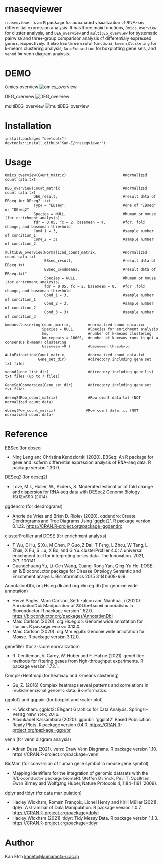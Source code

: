# rnaseqviewer

`rnaseqviewer` is an R package for automated visualization of RNA-seq differential expression analysis. It has three main functions, `Omics_overview` for cluster analysis, and `DEG_overview` and `multiDEG_overview` for systematic pairwise and three-group comparison analysis of differentialy expressed genes, respectively.  It also has three useful functions, `kmeansClustering` for k-means clustering analysis, `AutoExtraction` for boxplotting gene sets, and `vennd` for venn diagram analysis.  

# DEMO
Omics-overview
![omics_overview](https://user-images.githubusercontent.com/77435195/132705815-11c55596-af12-439b-96cf-a961f39af2cf.png)

DEG_overview
![DEG_overview](https://user-images.githubusercontent.com/77435195/132705579-20bed45b-e9ce-4906-9e78-aaacea72d81a.png)

multiDEG_overview
![multiDEG_overview](https://user-images.githubusercontent.com/77435195/132705265-a87cb70c-cb8e-4d7e-bdc4-1f88c011cd3b.png)

# Installation
```
install.packages("devtools")
devtools::install_github("Kan-E/rnaseqviewer")
```
# Usage
```
Omics_overview(Count_matrix)                          #normalized count data.txt

DEG_overview(Count_matrix,                            #normalized count data.txt
             DEG_result,                              #result data of EBseq (or DEseq2).txt
             Type = "EBseq",                          #one of "EBseq" or "DEseq2"
             Species = NULL,                          #human or mouse (for enrichment analysis)
             fdr = 0.05, fc = 2, basemean = 0,        #fdr, fold change, and basemean threshold
             Cond_1 = 3,                              #sample number of condition_1
             Cond_2 = 3)                              #sample number of condition_2

multiDEG_overview(Normalized_count_matrix,            #normalized count data.txt
                  EBseq_result,                       #result data of EBseq.txt
                  EBseq_condmeans,                    #result data of EBseq.txt"
                  Species = NULL,                     #human or mouse (for enrichment analysis)
                  fdr = 0.05, fc = 2, basemeam = 0,   #fdr ,fold change, and basemean threshold
                  Cond_1 = 3,                         #sample number of condition_1
                  Cond_2 = 3,                         #sample number of condition_2
                  Cond_3 = 3)                         #sample number of condition_3

kmeansClustering(Count_matrix,        #normalized count data.txt
                 Species = NULL,      #Species for enrichment analysis
                 km,                  #number of k-means clustering
                 km_repeats = 10000,  #number of k-means runs to get a consensus k-means clustering
                 basemean =0 )        #basemean threshold

AutoExtraction(Count_matrix,          #normalized count data.txt
               Gene_set_dir)          #directory including gene set txt files

vennd(gene_list_dir)                  #directory including gene list txt files (up to 7 files)

GeneSetConversion(Gene_set_dir)       #directory including gene set txt files

deseq2(Row_count_matrix)              #Row count data.txt (NOT normalized count data)

ebseq(Row_count_matrix)              #Row count data.txt (NOT normalized count data)

```

# Reference
EBSeq (for ebseq)
- Ning Leng and Christina Kendziorski (2020). EBSeq: An R package for gene and isoform
  differential expression analysis of RNA-seq data. R package version 1.30.0.
  
DESeq2 (for deseq2)
- Love, M.I., Huber, W., Anders, S. Moderated estimation of fold change and dispersion for
  RNA-seq data with DESeq2 Genome Biology 15(12):550 (2014)

ggdendro (for dendrograms)
- Andrie de Vries and Brian D. Ripley (2020). ggdendro: Create Dendrograms and Tree Diagrams Using 'ggplot2'. R package version 0.1.22. https://CRAN.R-project.org/package=ggdendro

clusterProfiler and DOSE (for enrichment analysis)
- T Wu, E Hu, S Xu, M Chen, P Guo, Z Dai, T Feng, L Zhou, W Tang, L Zhan, X Fu, S Liu, X Bo, and G Yu. clusterProfiler 4.0: A universal enrichment tool for interpreting omics data. The Innovation. 2021, 2(3):100141
- Guangchuang Yu, Li-Gen Wang, Guang-Rong Yan, Qing-Yu He. DOSE: an R/Bioconductor package for Disease Ontology Semantic and Enrichment analysis. Bioinformatics 2015 31(4):608-609

AnnotationDbi, org.Hs.eg.db and org.Mm.eg.db (for genome wide annotation)
- Hervé Pagès, Marc Carlson, Seth Falcon and Nianhua Li (2020). AnnotationDbi: Manipulation of SQLite-based annotations in Bioconductor. R package version 1.52.0. https://bioconductor.org/packages/AnnotationDbi
- Marc Carlson (2020). org.Hs.eg.db: Genome wide annotation for Human. R package version 3.12.0.
- Marc Carlson (2020). org.Mm.eg.db: Genome wide annotation for Mouse. R package version 3.12.0.

genefilter (for z-score normalization)
- R. Gentleman, V. Carey, W. Huber and F. Hahne (2021). genefilter: methods for filtering genes from high-throughput experiments. R package version 1.72.1.

ComplexHeatmap (for heatmap and k-means clustering)
- Gu, Z. (2016) Complex heatmaps reveal patterns and correlations in multidimensional genomic data. Bioinformatics.

ggplot2 and ggpubr (for boxplot and scater plot)
- H. Wickham. ggplot2: Elegant Graphics for Data Analysis. Springer-Verlag New York, 2016.
- Alboukadel Kassambara (2020). ggpubr: 'ggplot2' Based Publication Ready Plots. R package version 0.4.0. https://CRAN.R-project.org/package=ggpubr

venn (for venn diagram analysis)
- Adrian Dusa (2021). venn: Draw Venn Diagrams. R package version 1.10. https://CRAN.R-project.org/package=venn

BioMart (for conversion of human gene symbol to mouse gene symbol)
- Mapping identifiers for the integration of genomic datasets with the R/Bioconductor package biomaRt. Steffen Durinck, Paul T. Spellman, Ewan Birney and Wolfgang Huber, Nature Protocols 4, 1184-1191 (2009).

dplyr and tidyr (for data manipulation)
- Hadley Wickham, Romain François, Lionel Henry and Kirill Müller (2021). dplyr: A Grammar of Data Manipulation. R package version 1.0.7. https://CRAN.R-project.org/package=dplyr
- Hadley Wickham (2021). tidyr: Tidy Messy Data. R package version 1.1.3. https://CRAN.R-project.org/package=tidyr

# Author

Kan Etoh
<kaneto@kumamoto-u.ac.jp>
